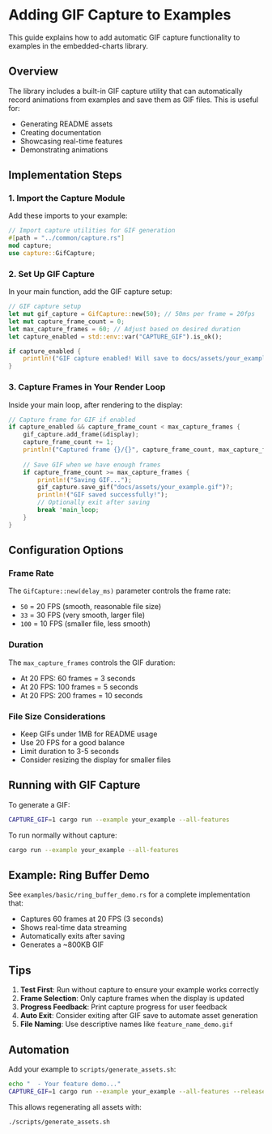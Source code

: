 # Adding GIF Capture to Examples

This guide explains how to add automatic GIF capture functionality to examples in the embedded-charts library.

## Overview

The library includes a built-in GIF capture utility that can automatically record animations from examples and save them as GIF files. This is useful for:
- Generating README assets
- Creating documentation
- Showcasing real-time features
- Demonstrating animations

## Implementation Steps

### 1. Import the Capture Module

Add these imports to your example:

```rust
// Import capture utilities for GIF generation
#[path = "../common/capture.rs"]
mod capture;
use capture::GifCapture;
```

### 2. Set Up GIF Capture

In your main function, add the GIF capture setup:

```rust
// GIF capture setup
let mut gif_capture = GifCapture::new(50); // 50ms per frame = 20fps
let mut capture_frame_count = 0;
let max_capture_frames = 60; // Adjust based on desired duration
let capture_enabled = std::env::var("CAPTURE_GIF").is_ok();

if capture_enabled {
    println!("GIF capture enabled! Will save to docs/assets/your_example.gif");
}
```

### 3. Capture Frames in Your Render Loop

Inside your main loop, after rendering to the display:

```rust
// Capture frame for GIF if enabled
if capture_enabled && capture_frame_count < max_capture_frames {
    gif_capture.add_frame(&display);
    capture_frame_count += 1;
    println!("Captured frame {}/{}", capture_frame_count, max_capture_frames);
    
    // Save GIF when we have enough frames
    if capture_frame_count >= max_capture_frames {
        println!("Saving GIF...");
        gif_capture.save_gif("docs/assets/your_example.gif")?;
        println!("GIF saved successfully!");
        // Optionally exit after saving
        break 'main_loop;
    }
}
```

## Configuration Options

### Frame Rate

The `GifCapture::new(delay_ms)` parameter controls the frame rate:
- `50` = 20 FPS (smooth, reasonable file size)
- `33` = 30 FPS (very smooth, larger file)
- `100` = 10 FPS (smaller file, less smooth)

### Duration

The `max_capture_frames` controls the GIF duration:
- At 20 FPS: 60 frames = 3 seconds
- At 20 FPS: 100 frames = 5 seconds
- At 20 FPS: 200 frames = 10 seconds

### File Size Considerations

- Keep GIFs under 1MB for README usage
- Use 20 FPS for a good balance
- Limit duration to 3-5 seconds
- Consider resizing the display for smaller files

## Running with GIF Capture

To generate a GIF:

```bash
CAPTURE_GIF=1 cargo run --example your_example --all-features
```

To run normally without capture:

```bash
cargo run --example your_example --all-features
```

## Example: Ring Buffer Demo

See `examples/basic/ring_buffer_demo.rs` for a complete implementation that:
- Captures 60 frames at 20 FPS (3 seconds)
- Shows real-time data streaming
- Automatically exits after saving
- Generates a ~800KB GIF

## Tips

1. **Test First**: Run without capture to ensure your example works correctly
2. **Frame Selection**: Only capture frames when the display is updated
3. **Progress Feedback**: Print capture progress for user feedback
4. **Auto Exit**: Consider exiting after GIF save to automate asset generation
5. **File Naming**: Use descriptive names like `feature_name_demo.gif`

## Automation

Add your example to `scripts/generate_assets.sh`:

```bash
echo "  - Your feature demo..."
CAPTURE_GIF=1 cargo run --example your_example --all-features --release
```

This allows regenerating all assets with:

```bash
./scripts/generate_assets.sh
```